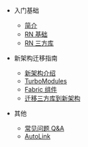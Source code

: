 <!-- _sidebar.md -->

- 入门基础

  - [简介](/zh-cn/README.md)
  - [RN 基础](/zh-cn/base.md)
  - [RN 三方库](/zh-cn/third-party.md)

- 新架构迁移指南

  - [新架构介绍](/zh-cn/new-architecture.md)
  - [TurboModules](/zh-cn/turbomodule.md)
  - [Fabric 组件](/zh-cn/fabric.md)
  - [迁移三方库到新架构](/zh-cn/migration.md)

- 其他

  - [常见问题 Q&A](/zh-cn/qa.md)
  - [AutoLink](/zh-cn/autolink.md)
